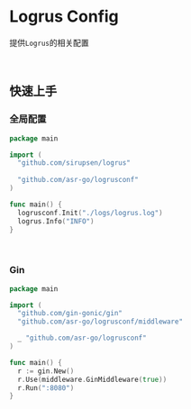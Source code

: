 # Logrus Config

提供`Logrus`的相关配置

<br/>

## 快速上手

### 全局配置

``` go
package main

import (
  "github.com/sirupsen/logrus"
  
  "github.com/asr-go/logrusconf"
)

func main() {
  logrusconf.Init("./logs/logrus.log")
  logrus.Info("INFO")
}
```

<br/>

### Gin

``` go
package main

import (
  "github.com/gin-gonic/gin"
  "github.com/asr-go/logrusconf/middleware"

  _ "github.com/asr-go/logrusconf"
)

func main() {
  r := gin.New()
  r.Use(middleware.GinMiddleware(true))
  r.Run(":8080")
}
```
